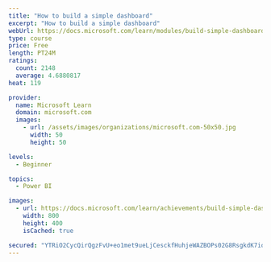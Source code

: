 ```yaml
---
title: "How to build a simple dashboard"
excerpt: "How to build a simple dashboard"
webUrl: https://docs.microsoft.com/learn/modules/build-simple-dashboard/
type: course
price: Free
length: PT24M
ratings:
  count: 2148
  average: 4.6880817
heat: 119

provider:
  name: Microsoft Learn
  domain: microsoft.com
  images:
    - url: /assets/images/organizations/microsoft.com-50x50.jpg
      width: 50
      height: 50

levels:
  - Beginner

topics:
  - Power BI

images:
  - url: https://docs.microsoft.com/learn/achievements/build-simple-dashboard-social.png
    width: 800
    height: 400
    isCached: true

secured: "YTRiO2CycQirQgzFvU+eo1met9ueLjCesckfHuhjeWAZBOPs02G8RsgkdK7iq9GJEOLtel7nuxCbeDRfvvAnWYJ6zuDxN05FbHttpRX/DTBRR60tQsTMyv05+b16NHRzj85Lqc7UJIJroUNqnE5ObYIZbLDedBylbpYVGJQ69M2Ubuu2sqZ5hlJZdUNIA0qcbCRul6RY94uFM9O5iEjrPAJOVTzuvrsRCAQdun27ZF+cZsOI2ucw7DeQxN6g3EhCXQTz3OZLM3SDBd+1moQ/q+tuRhCpa/9FaFPp0gBK4zsr2AIfxeh3ukkEkge/0n4nKP0tMY8FRA2NLfZEyfcJVbIqpKqflDSrPJLLBOcxWn2+ISBciXUh0oGA8gl6d6+rjKLM/a6PpV42F7ZqM8B0CdU3KpbEtdjbsLCmEvagab0=;MfJTy6Zq3gpWHovgdaMvEA=="
---
```


